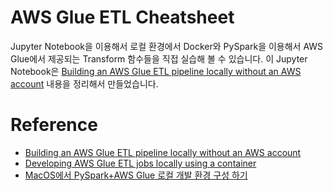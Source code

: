 # AWS Glue ETL Cheatsheet

Jupyter Notebook을 이용해서 로컬 환경에서 Docker와 PySpark을 이용해서 AWS Glue에서 제공되는 Transform 함수들을 직접 실습해 볼 수 있습니다.
이 Jupyter Notebook은 [Building an AWS Glue ETL pipeline locally without an AWS account](https://aws.amazon.com/ko/blogs/big-data/building-an-aws-glue-etl-pipeline-locally-without-an-aws-account/)
내용을 정리해서 만들었습니다.

# Reference
* [Building an AWS Glue ETL pipeline locally without an AWS account](https://aws.amazon.com/ko/blogs/big-data/building-an-aws-glue-etl-pipeline-locally-without-an-aws-account/)
* [Developing AWS Glue ETL jobs locally using a container](https://aws.amazon.com/ko/blogs/big-data/developing-aws-glue-etl-jobs-locally-using-a-container/)
* [MacOS에서 PySpark+AWS Glue 로컬 개발 환경 구성 하기](https://gist.github.com/ksmin23/0ee91bbc46dedf363111309df2c090a1)
